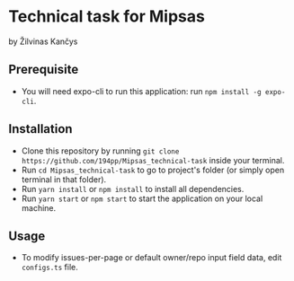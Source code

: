 # Technical task for Mipsas
by Žilvinas Kančys

## Prerequisite

* You will need expo-cli to run this application: run `npm install -g expo-cli`.

## Installation

* Clone this repository by running `git clone https://github.com/194pp/Mipsas_technical-task` inside your terminal.
* Run `cd Mipsas_technical-task` to go to project's folder (or simply open terminal in that folder).
* Run `yarn install` or `npm install` to install all dependencies.
* Run `yarn start` or `npm start` to start the application on your local machine.

## Usage

* To modify issues-per-page or default owner/repo input field data, edit `configs.ts` file.
